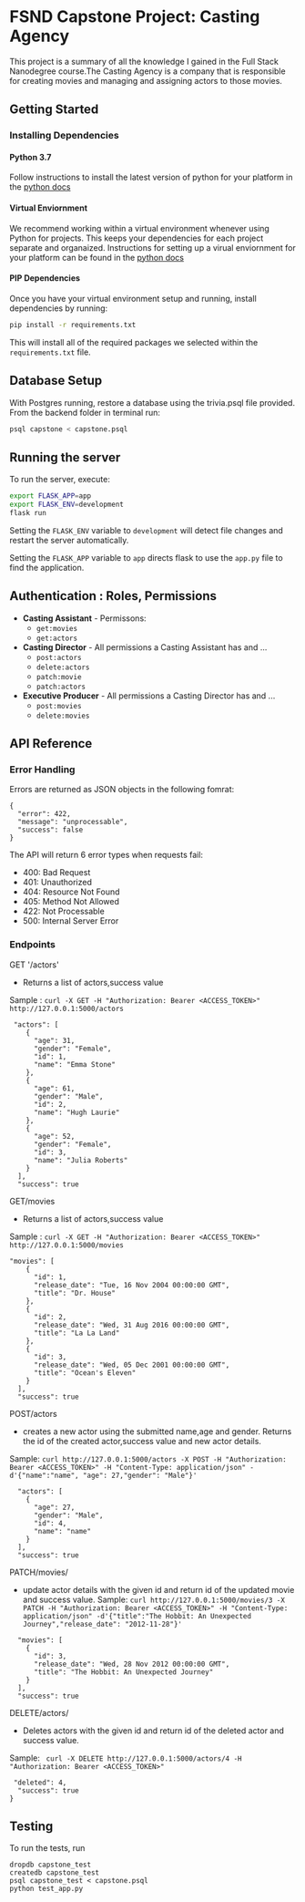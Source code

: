 # FSND Capstone Project: Casting Agency

This project is a summary of all the knowledge I gained in the Full Stack Nanodegree course.The Casting Agency is a company that is responsible for creating movies and managing and assigning actors to those movies.
## Getting Started

### Installing Dependencies

#### Python 3.7

Follow instructions to install the latest version of python for your platform in the [python docs](https://docs.python.org/3/using/unix.html#getting-and-installing-the-latest-version-of-python)

#### Virtual Enviornment

We recommend working within a virtual environment whenever using Python for projects. This keeps your dependencies for each project separate and organaized. Instructions for setting up a virual enviornment for your platform can be found in the [python docs](https://packaging.python.org/guides/installing-using-pip-and-virtual-environments/)

#### PIP Dependencies

Once you have your virtual environment setup and running, install dependencies by running:

```bash
pip install -r requirements.txt
```

This will install all of the required packages we selected within the `requirements.txt` file.


## Database Setup
With Postgres running, restore a database using the trivia.psql file provided. From the backend folder in terminal run:
```bash
psql capstone < capstone.psql
```

## Running the server

To run the server, execute:

```bash
export FLASK_APP=app
export FLASK_ENV=development
flask run
```

Setting the `FLASK_ENV` variable to `development` will detect file changes and restart the server automatically.

Setting the `FLASK_APP` variable to `app` directs flask to use  the `app.py` file to find the application. 

## Authentication : Roles, Permissions
- **Casting Assistant** - Permissons:
  - `get:movies`
  - `get:actors`
- **Casting Director** - All permissions a Casting Assistant has and ...
  - `post:actors`
  - `delete:actors`
  - `patch:movie`
  - `patch:actors`
- **Executive Producer** - All permissions a Casting Director has and ...
  - `post:movies`
  - `delete:movies`
## API Reference

### Error Handling

Errors are returned as JSON objects in the following fomrat:
```
{
  "error": 422,
  "message": "unprocessable",
  "success": false
}
```
The API will return 6 error types when requests fail:
- 400: Bad Request
- 401: Unauthorized
- 404: Resource Not Found
- 405: Method Not Allowed
- 422: Not Processable
- 500: Internal Server Error

### Endpoints

GET '/actors'

- Returns a list of actors,success value

Sample : `curl -X GET -H "Authorization: Bearer <ACCESS_TOKEN>" http://127.0.0.1:5000/actors`

```
 "actors": [
    {
      "age": 31,
      "gender": "Female",
      "id": 1,
      "name": "Emma Stone"
    },
    {
      "age": 61,
      "gender": "Male",
      "id": 2,
      "name": "Hugh Laurie"
    },
    {
      "age": 52,
      "gender": "Female",
      "id": 3,
      "name": "Julia Roberts"
    }
  ],
  "success": true
```
GET/movies
- Returns a list of actors,success value

Sample : `curl -X GET -H "Authorization: Bearer <ACCESS_TOKEN>" http://127.0.0.1:5000/movies`
```
"movies": [
    {
      "id": 1,
      "release_date": "Tue, 16 Nov 2004 00:00:00 GMT",
      "title": "Dr. House"
    },
    {
      "id": 2,
      "release_date": "Wed, 31 Aug 2016 00:00:00 GMT",
      "title": "La La Land"
    },
    {
      "id": 3,
      "release_date": "Wed, 05 Dec 2001 00:00:00 GMT",
      "title": "Ocean's Eleven"
    }
  ],
  "success": true
```

POST/actors
- creates a new actor using the submitted name,age and gender. Returns the id of the created actor,success value and new actor details.

Sample: `curl http://127.0.0.1:5000/actors -X POST -H "Authorization: Bearer <ACCESS_TOKEN>" -H "Content-Type: application/json" -d'{"name":"name", "age": 27,"gender": "Male"}'`
```
  "actors": [
    {
      "age": 27,
      "gender": "Male",
      "id": 4,
      "name": "name"
    }
  ],
  "success": true
```
PATCH/movies/<id>
- update actor details with the given id and return id of the updated movie and success value.
Sample: `curl http://127.0.0.1:5000/movies/3 -X PATCH -H "Authorization: Bearer <ACCESS_TOKEN>" -H "Content-Type: application/json" -d'{"title":"The Hobbit: An Unexpected Journey","release_date": "2012-11-28"}'`
```
  "movies": [
    {
      "id": 3,
      "release_date": "Wed, 28 Nov 2012 00:00:00 GMT",
      "title": "The Hobbit: An Unexpected Journey"
    }
  ],
  "success": true
```
DELETE/actors/<id>
- Deletes actors with the given id and return id of the deleted actor and success value.

Sample: ` curl -X DELETE http://127.0.0.1:5000/actors/4 -H "Authorization: Bearer <ACCESS_TOKEN>"`
```
 "deleted": 4,
  "success": true
}
```

## Testing
To run the tests, run
```
dropdb capstone_test
createdb capstone_test
psql capstone_test < capstone.psql
python test_app.py
```